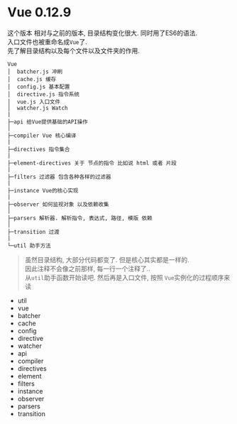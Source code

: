 # Vue 0.12.9

这个版本 相对与之前的版本, 目录结构变化很大. 同时用了ES6的语法.  
入口文件也被重命名成`Vue`了.  
先了解目录结构以及每个文件以及文件夹的作用.  

```
Vue
│  batcher.js 冲刷
│  cache.js 缓存
│  config.js 基本配置
│  directive.js 指令系统
│  vue.js 入口文件
│  watcher.js Watch
|
├─api 给Vue提供基础的API操作
│
├─compiler Vue 核心编译
|
├─directives 指令集合
|
├─element-directives 关于 节点的指令 比如说 html 或者 片段
|
├─filters 过滤器 包含各种各样的过滤器
|
├─instance Vue的核心实现
|
├─observer 如何监视对象 以及依赖收集
│
├─parsers 解析器. 解析指令, 表达式, 路径, 模版 依赖
│
├─transition 过渡
|
└─util 助手方法
```

> 虽然目录结构, 大部分代码都变了. 但是核心其实都是一样的.  
> 因此注释不会像之前那样, 每一行一个注释了..  
> 从`util`助手函数开始读吧. 然后再是入口文件, 按照 `Vue`实例化的过程顺序来读


* util
* vue
* batcher
* cache
* config
* directive
* watcher
* api
* compiler
* directives
* element
* filters
* instance
* observer
* parsers
* transition